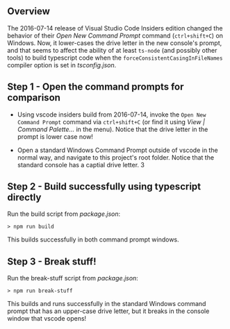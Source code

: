 ## Overview

The 2016-07-14 release of Visual Studio Code Insiders edition changed the behavior of their _Open New Command Prompt_ command (`ctrl+shift+C`) on Windows. Now, it lower-cases the drive letter in the new console's prompt, and that seems to affect the ability of at least `ts-node` (and possibly other tools) to build typescript code when the `forceConsistentCasingInFileNames` compiler option is set in _tsconfig.json_.

## Step 1 - Open the command prompts for comparison

- Using vscode insiders build from 2016-07-14, invoke the `Open New Command Prompt` command via `ctrl+shift+C` (or find it using _View | Command Palette..._ in the menu). Notice that the drive letter in the prompt is lower case now!

- Open a standard Windows Command Prompt outside of vscode in the normal way, and navigate to this project's root folder. Notice that the standard console has a captial drive letter.
3

## Step 2 - Build successfully using typescript directly

Run the build script from _package.json_:
```
> npm run build
```
This builds successfully in both command prompt windows.

## Step 3 - Break stuff!

Run the break-stuff script from _package.json_:
```
> npm run break-stuff
```
This builds and runs successfully in the standard Windows command prompt that has an upper-case drive letter, but it breaks in the console window that vscode opens!
